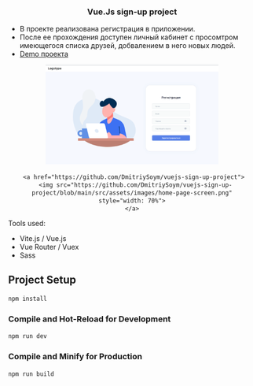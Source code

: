  <h3 align="center">Vue.Js sign-up project</h3>

- В проекте реализована регистрация в приложении.
- После ее прохождения доступен личный кабинет с просомтром имеющегося списка друзей, добвалением в него новых людей.
- [Demo проекта](https://tangerine-snickerdoodle-02f994.netlify.app/)
<div align="center">
     <a href="https://github.com/DmitriySoym/vuejs-sign-up-project">
      <img src="https://github.com/DmitriySoym/vuejs-sign-up-project/blob/main/src/assets/images/app-screen.png" style="width: 70%">
    </a>

     <a href="https://github.com/DmitriySoym/vuejs-sign-up-project">
      <img src="https://github.com/DmitriySoym/vuejs-sign-up-project/blob/main/src/assets/images/home-page-screen.png" style="width: 70%">
    </a>
  </div>

Tools used:

- Vite.js / Vue.js
- Vue Router / Vuex
- Sass

## Project Setup

```sh
npm install
```

### Compile and Hot-Reload for Development

```sh
npm run dev
```

### Compile and Minify for Production

```sh
npm run build
```
